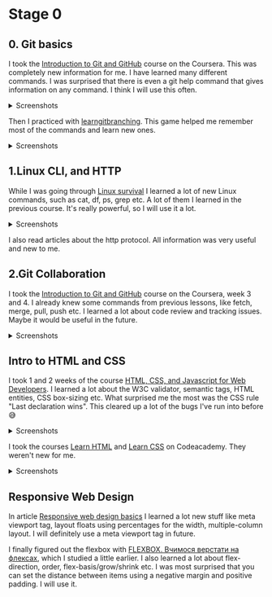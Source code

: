 # Stage 0

## 0. Git basics

I took the [Introduction to Git and GitHub](https://www.coursera.org/learn/introduction-git-github) course on the Coursera. This was completely new information for me. I have learned many different commands. I was surprised that there is even a git help command that gives information on any command. I think I will use this often.

<details><summary>Screenshots</summary>
![week1](git-basics/Coursera1.png)
![week2](git-basics/Coursera2.png)</details>

Then I practiced with [learngitbranching](https://learngitbranching.js.org/?locale=ru_RU). This game helped me remember most of the commands and learn new ones.

<details><summary>Screenshots</summary>
![screen1](git-basics/learngitbranching1.png)
![screen2](git-basics/learngitbranching2.png)
</details>

## 1.Linux CLI, and HTTP

While I was going through [Linux survival](https://linuxsurvival.com) I learned a lot of new Linux commands, such as cat, df, ps, grep etc. A lot of them I learned in the previous course. It's really powerful, so I will use it a lot.

<details><summary>Screenshots</summary>
![screen1](task_linux_cli/Linux-survival1.png)
![screen2](task_linux_cli/Linux-survival2.png)
![screen3](task_linux_cli/Linux-survival3.png)
![screen4](task_linux_cli/Linux-survival4.png)
![screen5](task_linux_cli/Linux-survival5.png)
</details>

I also read articles about the http protocol. All information was very useful and new to me.

## 2.Git Collaboration

I took the [Introduction to Git and GitHub](https://www.coursera.org/learn/introduction-git-github) course on the Coursera, week 3 and 4. I already knew some commands from previous lessons, like fetch, merge, pull, push etc. I learned a lot about code review and tracking issues. Maybe it would be useful in the future.

<details><summary>Screenshots</summary>
![week3](task_git_collaboration/week3.png)
![week4](task_git_collaboration/week4.png)
![screen1](git-basics/learngitbranching1.png)
![screen2](git-basics/learngitbranching2.png)
</details>

## Intro to HTML and CSS

I took 1 and 2 weeks of the course [HTML, CSS, and Javascript for Web Developers](https://www.coursera.org/learn/html-css-javascript-for-web-developers). I learned a lot about the W3C validator, semantic tags, HTML entities, CSS box-sizing etc. What surprised me the most was the CSS rule "Last declaration wins". This cleared up a lot of the bugs I've run into before 😅

<details><summary>Screenshots</summary>
![screen1](task_html_css_intro/chaikin1.png)
![screen2](task_html_css_intro/chaikin2.png)
</details>

I took the courses [Learn HTML](https://www.codecademy.com/learn/learn-html) and [Learn CSS](https://www.codecademy.com/learn/learn-css) on Codeacademy. They weren't new for me.

<details><summary>Screenshots</summary>
![html screen](task_html_css_intro/html.png)
![css screen](task_html_css_intro/css.png)
</details>

## Responsive Web Design

In article [Responsive web design basics](https://web.dev/i18n/en/responsive-web-design-basics/) I learned a lot new stuff like meta viewport tag, layout floats using percentages for the width, multiple-column layout. I will definitely use a meta viewport tag in future.

I finally figured out the flexbox with [FLEXBOX. Вчимося верстати на флексах](https://www.youtube.com/playlist?list=PLM6XATa8CAG5mPV60dMmjMRrHVW4LmV2x), which I studied a little earlier. I also learned a lot about flex-direction, order, flex-basis/grow/shrink etc. I was most surprised that you can set the distance between items using a negative margin and positive padding. I will use it.
